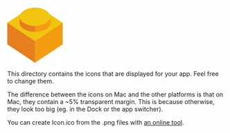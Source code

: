 ![Sample app icon](linux/128.png)

This directory contains the icons that are displayed for your app. Feel free to change them.

The difference between the icons on Mac and the other platforms is that on Mac, they contain a ~5% transparent margin. This is because otherwise, they look too big (eg. in the Dock or the app switcher).

You can create Icon.ico from the .png files with
[an online tool](http://icoconvert.com/Multi_Image_to_one_icon/).
